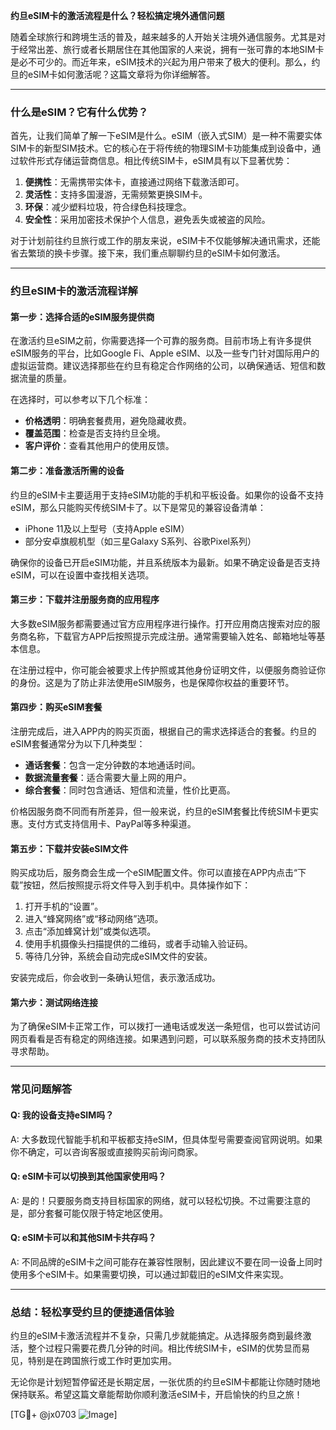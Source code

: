 **约旦eSIM卡的激活流程是什么？轻松搞定境外通信问题**

随着全球旅行和跨境生活的普及，越来越多的人开始关注境外通信服务。尤其是对于经常出差、旅行或者长期居住在其他国家的人来说，拥有一张可靠的本地SIM卡是必不可少的。而近年来，eSIM技术的兴起为用户带来了极大的便利。那么，约旦的eSIM卡如何激活呢？这篇文章将为你详细解答。

---

### **什么是eSIM？它有什么优势？**

首先，让我们简单了解一下eSIM是什么。eSIM（嵌入式SIM）是一种不需要实体SIM卡的新型SIM技术。它的核心在于将传统的物理SIM卡功能集成到设备中，通过软件形式存储运营商信息。相比传统SIM卡，eSIM具有以下显著优势：

1. **便携性**：无需携带实体卡，直接通过网络下载激活即可。
2. **灵活性**：支持多国漫游，无需频繁更换SIM卡。
3. **环保**：减少塑料垃圾，符合绿色科技理念。
4. **安全性**：采用加密技术保护个人信息，避免丢失或被盗的风险。

对于计划前往约旦旅行或工作的朋友来说，eSIM卡不仅能够解决通讯需求，还能省去繁琐的换卡步骤。接下来，我们重点聊聊约旦的eSIM卡如何激活。

---

### **约旦eSIM卡的激活流程详解**

#### **第一步：选择合适的eSIM服务提供商**
在激活约旦eSIM之前，你需要选择一个可靠的服务商。目前市场上有许多提供eSIM服务的平台，比如Google Fi、Apple eSIM、以及一些专门针对国际用户的虚拟运营商。建议选择那些在约旦有稳定合作网络的公司，以确保通话、短信和数据流量的质量。

在选择时，可以参考以下几个标准：
- **价格透明**：明确套餐费用，避免隐藏收费。
- **覆盖范围**：检查是否支持约旦全境。
- **客户评价**：查看其他用户的使用反馈。

#### **第二步：准备激活所需的设备**
约旦的eSIM卡主要适用于支持eSIM功能的手机和平板设备。如果你的设备不支持eSIM，那么只能购买传统SIM卡了。以下是常见的兼容设备清单：
- iPhone 11及以上型号（支持Apple eSIM）
- 部分安卓旗舰机型（如三星Galaxy S系列、谷歌Pixel系列）

确保你的设备已开启eSIM功能，并且系统版本为最新。如果不确定设备是否支持eSIM，可以在设置中查找相关选项。

#### **第三步：下载并注册服务商的应用程序**
大多数eSIM服务都需要通过官方应用程序进行操作。打开应用商店搜索对应的服务商名称，下载官方APP后按照提示完成注册。通常需要输入姓名、邮箱地址等基本信息。

在注册过程中，你可能会被要求上传护照或其他身份证明文件，以便服务商验证你的身份。这是为了防止非法使用eSIM服务，也是保障你权益的重要环节。

#### **第四步：购买eSIM套餐**
注册完成后，进入APP内的购买页面，根据自己的需求选择适合的套餐。约旦的eSIM套餐通常分为以下几种类型：
- **通话套餐**：包含一定分钟数的本地通话时间。
- **数据流量套餐**：适合需要大量上网的用户。
- **综合套餐**：同时包含通话、短信和流量，性价比更高。

价格因服务商不同而有所差异，但一般来说，约旦的eSIM套餐比传统SIM卡更实惠。支付方式支持信用卡、PayPal等多种渠道。

#### **第五步：下载并安装eSIM文件**
购买成功后，服务商会生成一个eSIM配置文件。你可以直接在APP内点击“下载”按钮，然后按照提示将文件导入到手机中。具体操作如下：
1. 打开手机的“设置”。
2. 进入“蜂窝网络”或“移动网络”选项。
3. 点击“添加蜂窝计划”或类似选项。
4. 使用手机摄像头扫描提供的二维码，或者手动输入验证码。
5. 等待几分钟，系统会自动完成eSIM文件的安装。

安装完成后，你会收到一条确认短信，表示激活成功。

#### **第六步：测试网络连接**
为了确保eSIM卡正常工作，可以拨打一通电话或发送一条短信，也可以尝试访问网页看看是否有稳定的网络连接。如果遇到问题，可以联系服务商的技术支持团队寻求帮助。

---

### **常见问题解答**

#### **Q: 我的设备支持eSIM吗？**
A: 大多数现代智能手机和平板都支持eSIM，但具体型号需要查阅官网说明。如果你不确定，可以咨询客服或直接购买前询问商家。

#### **Q: eSIM卡可以切换到其他国家使用吗？**
A: 是的！只要服务商支持目标国家的网络，就可以轻松切换。不过需要注意的是，部分套餐可能仅限于特定地区使用。

#### **Q: eSIM卡可以和其他SIM卡共存吗？**
A: 不同品牌的eSIM卡之间可能存在兼容性限制，因此建议不要在同一设备上同时使用多个eSIM卡。如果需要切换，可以通过卸载旧的eSIM文件来实现。

---

### **总结：轻松享受约旦的便捷通信体验**

约旦的eSIM卡激活流程并不复杂，只需几步就能搞定。从选择服务商到最终激活，整个过程只需要花费几分钟的时间。相比传统SIM卡，eSIM的优势显而易见，特别是在跨国旅行或工作时更加实用。

无论你是计划短暂停留还是长期定居，一张优质的约旦eSIM卡都能让你随时随地保持联系。希望这篇文章能帮助你顺利激活eSIM卡，开启愉快的约旦之旅！

[TG💪+ @jx0703 ![Image](https://github.com/user-attachments/assets/dbca1d08-cadb-493c-b0ec-ad6f7a83f270)]
